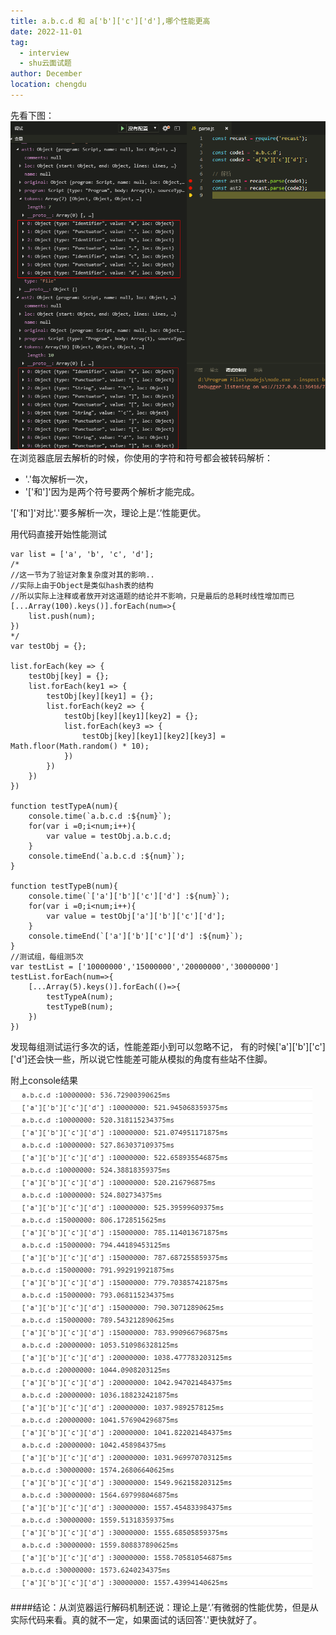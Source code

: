 ```yaml
---
title: a.b.c.d 和 a['b']['c']['d'],哪个性能更高 
date: 2022-11-01
tag: 
  - interview
  - shu云面试题
author: December
location: chengdu 
---
```


先看下图：
<img src="../public/img/2022-11-1-面试题分析-1.png">
在浏览器底层去解析的时候，你使用的字符和符号都会被转码解析：
- '.'每次解析一次，
- '['和']'因为是两个符号要两个解析才能完成。

'['和']'对比'.'要多解析一次，理论上是‘.’性能更优。


用代码直接开始性能测试
```
var list = ['a', 'b', 'c', 'd'];
/*
//这一节为了验证对象复杂度对其的影响..
//实际上由于Object是类似hash表的结构
//所以实际上注释或者放开对这道题的结论并不影响，只是最后的总耗时线性增加而已
[...Array(100).keys()].forEach(num=>{
    list.push(num);
})
*/
var testObj = {};

list.forEach(key => {
    testObj[key] = {};
    list.forEach(key1 => {
        testObj[key][key1] = {};
        list.forEach(key2 => {
            testObj[key][key1][key2] = {};
            list.forEach(key3 => {
                testObj[key][key1][key2][key3] = Math.floor(Math.random() * 10);
            })
        })
    })
})

function testTypeA(num){
    console.time(`a.b.c.d :${num}`);
    for(var i =0;i<num;i++){
        var value = testObj.a.b.c.d;
    }
    console.timeEnd(`a.b.c.d :${num}`);
}

function testTypeB(num){
    console.time(`['a']['b']['c']['d'] :${num}`);
    for(var i =0;i<num;i++){
        var value = testObj['a']['b']['c']['d'];
    }
    console.timeEnd(`['a']['b']['c']['d'] :${num}`);
}
//测试组，每组测5次
var testList = ['10000000','15000000','20000000','30000000']
testList.forEach(num=>{
    [...Array(5).keys()].forEach(()=>{
        testTypeA(num);
        testTypeB(num);
    })
})

```
发现每组测试运行多次的话，性能差距小到可以忽略不记，
有的时候['a']['b']['c']['d']还会快一些，所以说它性能差可能从模拟的角度有些站不住脚。

附上console结果
<img src="../public/img/2022-11-1-面试题分析-2.png">

####结论：从浏览器运行解码机制还说：理论上是‘.’有微弱的性能优势，但是从实际代码来看。真的就不一定，如果面试的话回答'.'更快就好了。
